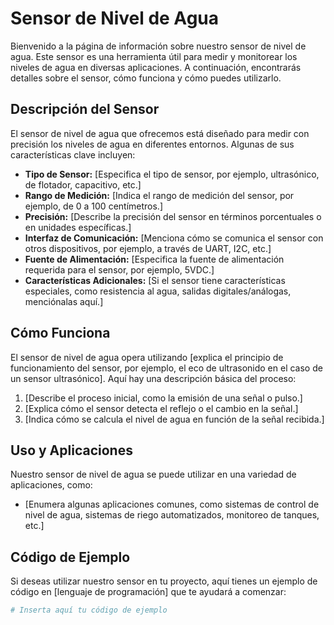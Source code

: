 # Sensor de Nivel de Agua

Bienvenido a la página de información sobre nuestro sensor de nivel de agua. Este sensor es una herramienta útil para medir y monitorear los niveles de agua en diversas aplicaciones. A continuación, encontrarás detalles sobre el sensor, cómo funciona y cómo puedes utilizarlo.

## Descripción del Sensor

El sensor de nivel de agua que ofrecemos está diseñado para medir con precisión los niveles de agua en diferentes entornos. Algunas de sus características clave incluyen:

- **Tipo de Sensor:** [Especifica el tipo de sensor, por ejemplo, ultrasónico, de flotador, capacitivo, etc.]
- **Rango de Medición:** [Indica el rango de medición del sensor, por ejemplo, de 0 a 100 centímetros.]
- **Precisión:** [Describe la precisión del sensor en términos porcentuales o en unidades específicas.]
- **Interfaz de Comunicación:** [Menciona cómo se comunica el sensor con otros dispositivos, por ejemplo, a través de UART, I2C, etc.]
- **Fuente de Alimentación:** [Especifica la fuente de alimentación requerida para el sensor, por ejemplo, 5VDC.]
- **Características Adicionales:** [Si el sensor tiene características especiales, como resistencia al agua, salidas digitales/análogas, menciónalas aquí.]

## Cómo Funciona

El sensor de nivel de agua opera utilizando [explica el principio de funcionamiento del sensor, por ejemplo, el eco de ultrasonido en el caso de un sensor ultrasónico]. Aquí hay una descripción básica del proceso:

1. [Describe el proceso inicial, como la emisión de una señal o pulso.]
2. [Explica cómo el sensor detecta el reflejo o el cambio en la señal.]
3. [Indica cómo se calcula el nivel de agua en función de la señal recibida.]

## Uso y Aplicaciones

Nuestro sensor de nivel de agua se puede utilizar en una variedad de aplicaciones, como:

- [Enumera algunas aplicaciones comunes, como sistemas de control de nivel de agua, sistemas de riego automatizados, monitoreo de tanques, etc.]

## Código de Ejemplo

Si deseas utilizar nuestro sensor en tu proyecto, aquí tienes un ejemplo de código en [lenguaje de programación] que te ayudará a comenzar:

```python
# Inserta aquí tu código de ejemplo
